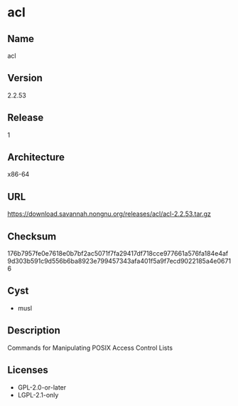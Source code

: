 # acl

## Name
acl

## Version
2.2.53

## Release
1

## Architecture
x86-64

## URL
https://download.savannah.nongnu.org/releases/acl/acl-2.2.53.tar.gz

## Checksum
176b7957fe0e7618e0b7bf2ac5071f7fa29417df718cce977661a576fa184e4af9d303b591c9d556b6ba8923e799457343afa401f5a9f7ecd9022185a4e06716

## Cyst
* musl

## Description
Commands for Manipulating POSIX Access Control Lists

## Licenses
* GPL-2.0-or-later
* LGPL-2.1-only
